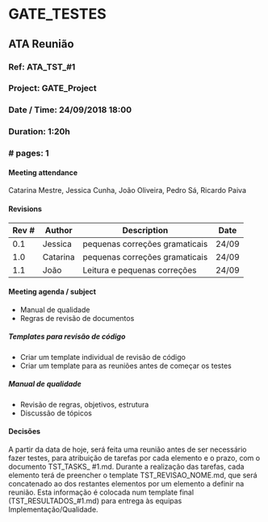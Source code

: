 # GATE_TESTES

## ATA Reunião

### Ref: ATA_TST_#1

### Project: GATE_Project

### Date / Time: 24/09/2018 18:00

### Duration: 1:20h

### # pages: 1



#### Meeting attendance

Catarina Mestre, Jessica Cunha, João Oliveira, Pedro Sá, Ricardo Paiva

#### Revisions

| Rev # | Author   | Description                    | Date  |
| ----- | -------- | ------------------------------ | ----- |
| 0.1   | Jessica  | pequenas correções gramaticais | 24/09 |
| 1.0   | Catarina | pequenas correções gramaticais | 24/09 |
| 1.1   | João | Leitura e pequenas correções | 24/09 |

#### Meeting agenda / subject

- Manual de qualidade
- Regras de revisão de documentos

##### Templates para revisão de código

- Criar um template individual de revisão de código
- Criar um template para as reuniões antes de começar os testes

##### Manual de qualidade

- Revisão de regras, objetivos, estrutura
- Discussão de tópicos

#### Decisões

A partir da data de hoje, será feita uma reunião antes de ser necessário fazer testes, para atribuição de tarefas por cada elemento e o prazo, com o documento TST_TASKS_ #1.md. Durante a realização das tarefas, cada elemento terá de preencher o template TST_REVISAO_NOME.md, que será concatenado ao dos restantes elementos por um elemento a definir na reunião. Esta informação é colocada num template final (TST_RESULTADOS_#1.md) para entrega às equipas Implementação/Qualidade.
